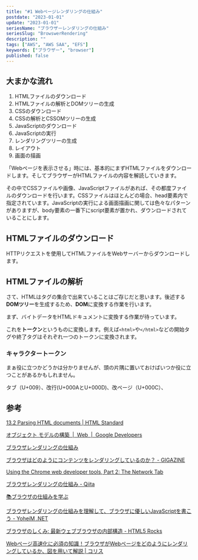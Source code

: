 ```yaml
---
title: "#1 Webページレンダリングの仕組み"
postdate: "2023-01-01"
update: "2023-01-01"
seriesName: "ブラウザーレンダリングの仕組み"
seriesSlug: "BrowswerRendering"
description: ""
tags: ["AWS", "AWS SAA", "EFS"]
keywords: ["ブラウザー", "browser"]
published: false
---
```


## 大まかな流れ

1. HTMLファイルのダウンロード
2. HTMLファイルの解析とDOMツリーの生成
3. CSSのダウンロード
4. CSSの解析とCSSOMツリーの生成
5. JavaScriptのダウンロード
6. JavaScriptの実行
7. レンダリングツリーの生成
8. レイアウト
9. 画面の描画

「Webページを表示させる」時には、基本的にまずHTMLファイルをダウンロードします。そしてブラウザーがHTMLファイルの内容を解読していきます。

その中でCSSファイルや画像、JavaScriptファイルがあれば、その都度ファイルのダウンロードを行います。CSSファイルはほとんどの場合、head要素内で指定されています。JavaScriptの実行による画面描画に関しては色々なパターンがありますが、body要素の一番下にscript要素が置かれ、ダウンロードされていることにします。

## HTMLファイルのダウンロード

HTTPリクエストを使用してHTMLファイルをWebサーバーからダウンロードします。

## HTMLファイルの解析

さて、HTMLはタグの集合で出来ていることはご存じだと思います。後述する**DOMツリー**を生成するため、**DOM**に変換する作業を行います。

まず、バイトデータをHTMLドキュメントに変換する作業が待っています。

これを**トークン**というものに変換します。例えば`<html>`や`</html>`などの開始タグや終了タグはそれぞれ一つのトークンに変換されます。


### キャラクタートークン

まぁ役に立つかどうかは分かりませんが、頭の片隅に置いておけばいつか役に立つことがあるかもしれません。

タブ（U+009）、改行(U+000AとU+000D)、改ページ（U+000C）、

## 参考

[13.2 Parsing HTML documents | HTML Standard](https://html.spec.whatwg.org/multipage/parsing.html)

[オブジェクト モデルの構築 &nbsp;|&nbsp; Web &nbsp;|&nbsp; Google Developers](https://developers.google.com/web/fundamentals/performance/critical-rendering-path/constructing-the-object-model)

[ブラウザレンダリングの仕組み](https://zenn.dev/ak/articles/c28fa3a9ba7edb)

[ブラウザはどのようにコンテンツをレンダリングしているのか？ - GIGAZINE](https://gigazine.net/news/20180323-rendering-engine/)

[Using the Chrome web developer tools, Part 2: The Network Tab](https://commandlinefanatic.com/cgi-bin/showarticle.cgi?article=art034)

[ブラウザレンダリングの仕組み - Qiita](https://qiita.com/sasakiki/items/91dcc8b50d7a61ce98bc)

[📚ブラウザの仕組みを学ぶ](https://zenn.dev/silverbirder/articles/e10295948e17ca)

[ブラウザレンダリングの仕組みを理解して、ブラウザに優しいJavaScriptを書こう - YoheiM .NET](https://www.yoheim.net/blog.php?q=20140703)

[ブラウザのしくみ: 最新ウェブブラウザの内部構造 - HTML5 Rocks](https://www.html5rocks.com/ja/tutorials/internals/howbrowserswork/)

[Webページ高速化に必須の知識！ブラウザがWebページをどのようにレンダリングしているか、図を用いて解説 | コリス](https://coliss.com/articles/build-websites/operation/work/how-the-browser-renders-a-web-page.html)

